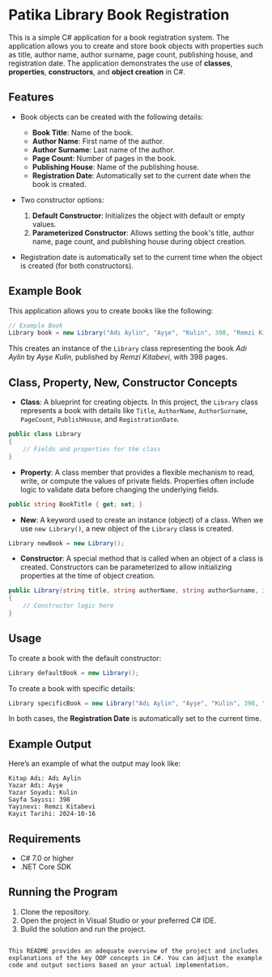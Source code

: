 # Patika Library Book Registration

This is a simple C# application for a book registration system. The application allows you to create and store book objects with properties such as title, author name, author surname, page count, publishing house, and registration date. The application demonstrates the use of **classes**, **properties**, **constructors**, and **object creation** in C#.

## Features

- Book objects can be created with the following details:
  - **Book Title**: Name of the book.
  - **Author Name**: First name of the author.
  - **Author Surname**: Last name of the author.
  - **Page Count**: Number of pages in the book.
  - **Publishing House**: Name of the publishing house.
  - **Registration Date**: Automatically set to the current date when the book is created.

- Two constructor options:
  1. **Default Constructor**: Initializes the object with default or empty values.
  2. **Parameterized Constructor**: Allows setting the book's title, author name, page count, and publishing house during object creation.

- Registration date is automatically set to the current time when the object is created (for both constructors).

## Example Book

This application allows you to create books like the following:

```csharp
// Example Book
Library book = new Library("Adı Aylin", "Ayşe", "Kulin", 398, "Remzi Kitabevi");
```

This creates an instance of the `Library` class representing the book *Adı Aylin* by *Ayşe Kulin*, published by *Remzi Kitabevi*, with 398 pages.

## Class, Property, New, Constructor Concepts

- **Class**: A blueprint for creating objects. In this project, the `Library` class represents a book with details like `Title`, `AuthorName`, `AuthorSurname`, `PageCount`, `PublishHouse`, and `RegistrationDate`.

```csharp
public class Library
{
    // Fields and properties for the class
}
```

- **Property**: A class member that provides a flexible mechanism to read, write, or compute the values of private fields. Properties often include logic to validate data before changing the underlying fields.

```csharp
public string BookTitle { get; set; }
```

- **New**: A keyword used to create an instance (object) of a class. When we use `new Library()`, a new object of the `Library` class is created.

```csharp
Library newBook = new Library();
```

- **Constructor**: A special method that is called when an object of a class is created. Constructors can be parameterized to allow initializing properties at the time of object creation.

```csharp
public Library(string title, string authorName, string authorSurname, int pageCount, string publishHouse)
{
    // Constructor logic here
}
```

## Usage

To create a book with the default constructor:

```csharp
Library defaultBook = new Library();
```

To create a book with specific details:

```csharp
Library specificBook = new Library("Adı Aylin", "Ayşe", "Kulin", 398, "Remzi Kitabevi");
```

In both cases, the **Registration Date** is automatically set to the current time.

## Example Output

Here’s an example of what the output may look like:

```
Kitap Adı: Adı Aylin
Yazar Adı: Ayşe
Yazar Soyadı: Kulin
Sayfa Sayısı: 398
Yayınevi: Remzi Kitabevi
Kayıt Tarihi: 2024-10-16
```

## Requirements

- C# 7.0 or higher
- .NET Core SDK

## Running the Program

1. Clone the repository.
2. Open the project in Visual Studio or your preferred C# IDE.
3. Build the solution and run the project.
```

This README provides an adequate overview of the project and includes explanations of the key OOP concepts in C#. You can adjust the example code and output sections based on your actual implementation.
